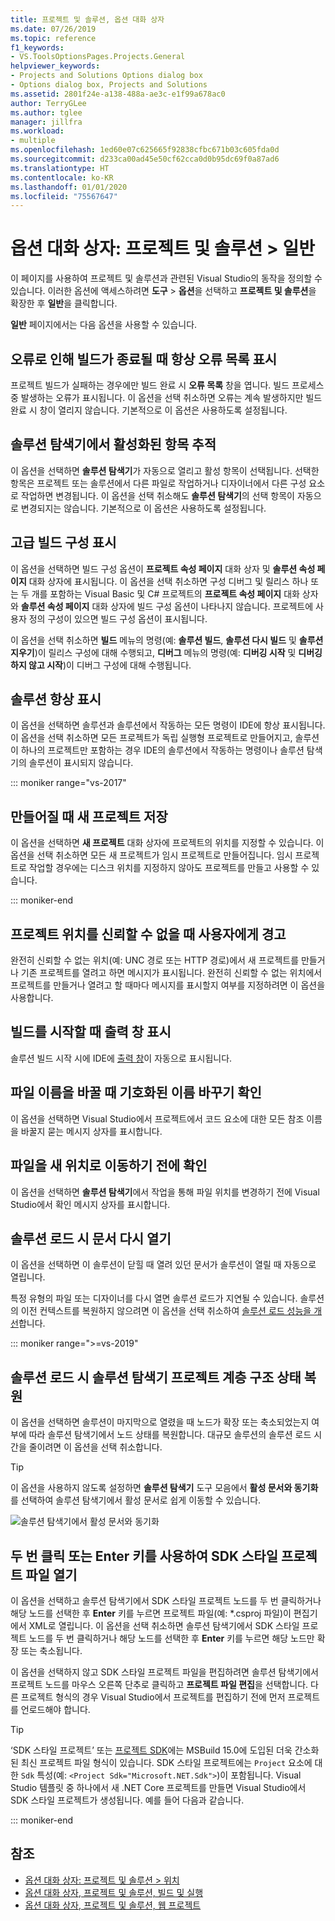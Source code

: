 ```yaml
---
title: 프로젝트 및 솔루션, 옵션 대화 상자
ms.date: 07/26/2019
ms.topic: reference
f1_keywords:
- VS.ToolsOptionsPages.Projects.General
helpviewer_keywords:
- Projects and Solutions Options dialog box
- Options dialog box, Projects and Solutions
ms.assetid: 2801f24e-a138-488a-ae3c-e1f99a678ac0
author: TerryGLee
ms.author: tglee
manager: jillfra
ms.workload:
- multiple
ms.openlocfilehash: 1ed60e07c625665f92838cfbc671b03c605fda0d
ms.sourcegitcommit: d233ca00ad45e50cf62cca0d0b95dc69f0a87ad6
ms.translationtype: HT
ms.contentlocale: ko-KR
ms.lasthandoff: 01/01/2020
ms.locfileid: "75567647"
---
```

# <a name="options-dialog-box-projects-and-solutions--general"></a>옵션 대화 상자: 프로젝트 및 솔루션 \> 일반

이 페이지를 사용하여 프로젝트 및 솔루션과 관련된 Visual Studio의 동작을 정의할 수 있습니다. 이러한 옵션에 액세스하려면 **도구** > **옵션**을 선택하고 **프로젝트 및 솔루션**을 확장한 후 **일반**을 클릭합니다.

**일반** 페이지에서는 다음 옵션을 사용할 수 있습니다.

## <a name="always-show-error-list-if-build-finishes-with-errors"></a>오류로 인해 빌드가 종료될 때 항상 오류 목록 표시

프로젝트 빌드가 실패하는 경우에만 빌드 완료 시 **오류 목록** 창을 엽니다. 빌드 프로세스 중 발생하는 오류가 표시됩니다. 이 옵션을 선택 취소하면 오류는 계속 발생하지만 빌드 완료 시 창이 열리지 않습니다. 기본적으로 이 옵션은 사용하도록 설정됩니다.

## <a name="track-active-item-in-solution-explorer"></a>솔루션 탐색기에서 활성화된 항목 추적

이 옵션을 선택하면 **솔루션 탐색기**가 자동으로 열리고 활성 항목이 선택됩니다. 선택한 항목은 프로젝트 또는 솔루션에서 다른 파일로 작업하거나 디자이너에서 다른 구성 요소로 작업하면 변경됩니다. 이 옵션을 선택 취소해도 **솔루션 탐색기**의 선택 항목이 자동으로 변경되지는 않습니다. 기본적으로 이 옵션은 사용하도록 설정됩니다.

## <a name="show-advanced-build-configurations"></a>고급 빌드 구성 표시

이 옵션을 선택하면 빌드 구성 옵션이 **프로젝트 속성 페이지** 대화 상자 및 **솔루션 속성 페이지** 대화 상자에 표시됩니다. 이 옵션을 선택 취소하면 구성 디버그 및 릴리스 하나 또는 두 개를 포함하는 Visual Basic 및 C# 프로젝트의 **프로젝트 속성 페이지** 대화 상자와 **솔루션 속성 페이지** 대화 상자에 빌드 구성 옵션이 나타나지 않습니다. 프로젝트에 사용자 정의 구성이 있으면 빌드 구성 옵션이 표시됩니다.

이 옵션을 선택 취소하면 **빌드** 메뉴의 명령(예: **솔루션 빌드**, **솔루션 다시 빌드** 및 **솔루션 지우기**)이 릴리스 구성에 대해 수행되고, **디버그** 메뉴의 명령(예: **디버깅 시작** 및 **디버깅하지 않고 시작**)이 디버그 구성에 대해 수행됩니다.

## <a name="always-show-solution"></a>솔루션 항상 표시

이 옵션을 선택하면 솔루션과 솔루션에서 작동하는 모든 명령이 IDE에 항상 표시됩니다. 이 옵션을 선택 취소하면 모든 프로젝트가 독립 실행형 프로젝트로 만들어지고, 솔루션이 하나의 프로젝트만 포함하는 경우 IDE의 솔루션에서 작동하는 명령이나 솔루션 탐색기의 솔루션이 표시되지 않습니다.

::: moniker range="vs-2017"

## <a name="save-new-projects-when-created"></a>만들어질 때 새 프로젝트 저장

이 옵션을 선택하면 **새 프로젝트** 대화 상자에 프로젝트의 위치를 지정할 수 있습니다. 이 옵션을 선택 취소하면 모든 새 프로젝트가 임시 프로젝트로 만들어집니다. 임시 프로젝트로 작업할 경우에는 디스크 위치를 지정하지 않아도 프로젝트를 만들고 사용할 수 있습니다.

::: moniker-end

## <a name="warn-user-when-the-project-location-is-not-trusted"></a>프로젝트 위치를 신뢰할 수 없을 때 사용자에게 경고

완전히 신뢰할 수 없는 위치(예: UNC 경로 또는 HTTP 경로)에서 새 프로젝트를 만들거나 기존 프로젝트를 열려고 하면 메시지가 표시됩니다. 완전히 신뢰할 수 없는 위치에서 프로젝트를 만들거나 열려고 할 때마다 메시지를 표시할지 여부를 지정하려면 이 옵션을 사용합니다.

## <a name="show-output-window-when-build-starts"></a>빌드를 시작할 때 출력 창 표시

솔루션 빌드 시작 시에 IDE에 [출력 창](../../ide/reference/output-window.md)이 자동으로 표시됩니다.

## <a name="prompt-for-symbolic-renaming-when-renaming-files"></a>파일 이름을 바꿀 때 기호화된 이름 바꾸기 확인

이 옵션을 선택하면 Visual Studio에서 프로젝트에서 코드 요소에 대한 모든 참조 이름을 바꿀지 묻는 메시지 상자를 표시합니다.

## <a name="prompt-before-moving-files-to-a-new-location"></a>파일을 새 위치로 이동하기 전에 확인

이 옵션을 선택하면 **솔루션 탐색기**에서 작업을 통해 파일 위치를 변경하기 전에 Visual Studio에서 확인 메시지 상자를 표시합니다.

## <a name="reopen-documents-on-solution-load"></a>솔루션 로드 시 문서 다시 열기

이 옵션을 선택하면 이 솔루션이 닫힐 때 열려 있던 문서가 솔루션이 열릴 때 자동으로 열립니다.

특정 유형의 파일 또는 디자이너를 다시 열면 솔루션 로드가 지연될 수 있습니다. 솔루션의 이전 컨텍스트를 복원하지 않으려면 이 옵션을 선택 취소하여 [솔루션 로드 성능을 개선](../../ide/visual-studio-performance-tips-and-tricks.md#disable-automatic-file-restore)합니다.

::: moniker range=">=vs-2019"

## <a name="restore-solution-explorer-project-hierarchy-state-on-solution-load"></a>솔루션 로드 시 솔루션 탐색기 프로젝트 계층 구조 상태 복원

이 옵션을 선택하면 솔루션이 마지막으로 열렸을 때 노드가 확장 또는 축소되었는지 여부에 따라 솔루션 탐색기에서 노드 상태를 복원합니다. 대규모 솔루션의 솔루션 로드 시간을 줄이려면 이 옵션을 선택 취소합니다.

> [!TIP]
> 이 옵션을 사용하지 않도록 설정하면 **솔루션 탐색기** 도구 모음에서 **활성 문서와 동기화**를 선택하여 솔루션 탐색기에서 활성 문서로 쉽게 이동할 수 있습니다.
>
> ![솔루션 탐색기에서 활성 문서와 동기화](media/sync-active-document.png)

## <a name="open-sdk-style-project-files-with-double-click-or-the-enter-key"></a>두 번 클릭 또는 Enter 키를 사용하여 SDK 스타일 프로젝트 파일 열기

이 옵션을 선택하고 솔루션 탐색기에서 SDK 스타일 프로젝트 노드를 두 번 클릭하거나 해당 노드를 선택한 후 **Enter** 키를 누르면 프로젝트 파일(예: \*.csproj 파일)이 편집기에서 XML로 열립니다. 이 옵션을 선택 취소하면 솔루션 탐색기에서 SDK 스타일 프로젝트 노드를 두 번 클릭하거나 해당 노드를 선택한 후 **Enter** 키를 누르면 해당 노드만 확장 또는 축소됩니다.

이 옵션을 선택하지 않고 SDK 스타일 프로젝트 파일을 편집하려면 솔루션 탐색기에서 프로젝트 노드를 마우스 오른쪽 단추로 클릭하고 **프로젝트 파일 편집**을 선택합니다. 다른 프로젝트 형식의 경우 Visual Studio에서 프로젝트를 편집하기 전에 먼저 프로젝트를 언로드해야 합니다.

> [!TIP]
> ‘SDK 스타일 프로젝트’ 또는 [프로젝트 SDK](../../msbuild/how-to-use-project-sdk.md)에는 MSBuild 15.0에 도입된 더욱 간소화된 최신 프로젝트 파일 형식이 있습니다.  SDK 스타일 프로젝트에는 `Project` 요소에 대한 `Sdk` 특성(예: `<Project Sdk="Microsoft.NET.Sdk">`)이 포함됩니다. Visual Studio 템플릿 중 하나에서 새 .NET Core 프로젝트를 만들면 Visual Studio에서 SDK 스타일 프로젝트가 생성됩니다. 예를 들어 다음과 같습니다.

::: moniker-end

## <a name="see-also"></a>참조

- [옵션 대화 상자: 프로젝트 및 솔루션 \> 위치](projects-solutions-locations-options.md)
- [옵션 대화 상자, 프로젝트 및 솔루션, 빌드 및 실행](../../ide/reference/options-dialog-box-projects-and-solutions-build-and-run.md)
- [옵션 대화 상자, 프로젝트 및 솔루션, 웹 프로젝트](../../ide/reference/options-dialog-box-projects-and-solutions-web-projects.md)
